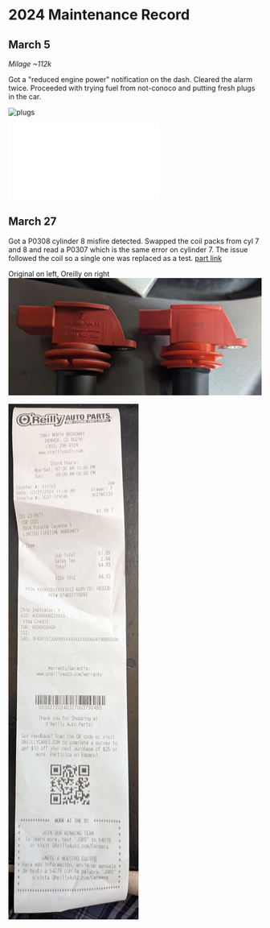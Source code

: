 # 2024 Maintenance Record

## March 5
*Milage ~112k*

Got a "reduced engine power" notification on the dash.  Cleared the alarm twice.  Proceeded with trying fuel from not-conoco and putting fresh plugs in the car.


![plugs](img/PXL_20231110_181658477.MP~2.jpg)

![receipt](receipts/porsche%20plugs%20Amazon.com%20-%20Order%20111-1248003-9741819.pdf)


## March 27

Got a P0308 cylinder 8 misfire detected.  Swapped the coil packs from cyl 7 and 8 and read a P0307 which is the same error on cylinder 7.  The issue followed the coil so a single one was replaced as a test. [part link](https://www.oreillyauto.com/detail/c/import-direct-ignition/import-direct-ignition-coil/odi0/230571/v/a/127001/automotive-suv-2014-porsche-cayenne?q=2014+porsche+cayenne+coil&pos=0)

Original on left, Oreilly on right
![coil](img/coil.png)


![receipt](receipts/coil20240327.jpg)